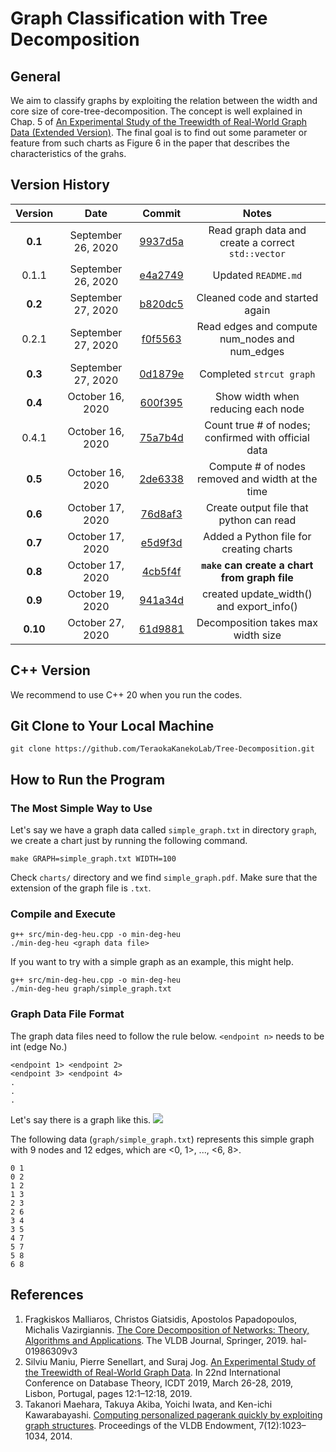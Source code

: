 # Graph Classification with Tree Decomposition
## General
We aim to classify graphs by exploiting the relation between the width and core size of core-tree-decomposition. The concept is well explained in Chap. 5 of [An Experimental Study of the Treewidth of Real-World Graph Data (Extended Version)](https://arxiv.org/pdf/1901.06862.pdf). The final goal is to find out some parameter or feature from such charts as Figure 6 in the paper that describes the characteristics of the grahs.

## Version History
| Version | Date  | Commit | Notes |
| :-----: | :-: | :-: | :-: |
| **0.1** | September 26, 2020 | [9937d5a](https://github.com/TeraokaKanekoLab/Tree-Decomposition/commit/9937d5a5b84864d6940aa1f04f197c1cc46925f9) | Read graph data and create a correct `std::vector` |
| 0.1.1 | September 26, 2020 | [e4a2749](https://github.com/TeraokaKanekoLab/Tree-Decomposition/commit/e4a2749e97babef9878898a89a98953fc08d581d) | Updated `README.md` |
| **0.2** | September 27, 2020 | [b820dc5](https://github.com/TeraokaKanekoLab/Tree-Decomposition/commit/b820dc59d32b19a977b60574ae9c212071448a31) | Cleaned code and started again |
| 0.2.1 | September 27, 2020 | [f0f5563](https://github.com/TeraokaKanekoLab/Tree-Decomposition/commit/f0f5563b63ae23d8ee8f05ac9e721cc586fef09d) | Read edges and compute num_nodes and num_edges |
| **0.3** | September 27, 2020 | [0d1879e](https://github.com/TeraokaKanekoLab/Tree-Decomposition/commit/0d1879eec149104f052d95b716501207b946274c) | Completed `strcut graph` |
| **0.4** | October 16, 2020 | [600f395](https://github.com/TeraokaKanekoLab/Tree-Decomposition/commit/600f395f6bbf65ea4a9f0ea1fc9e4db396ef91ae) | Show width when reducing each node |
| 0.4.1 | October 16, 2020 | [75a7b4d](https://github.com/TeraokaKanekoLab/Tree-Decomposition/commit/75a7b4d5009f667d1a721beff1fa5342cfb5da2f) | Count true # of nodes; confirmed with official data |
| **0.5** | October 16, 2020 | [2de6338](https://github.com/TeraokaKanekoLab/Tree-Decomposition/commit/2de6338050e060070e3f3355d7205318eea3a9ef) | Compute # of nodes removed and width at the time |
| **0.6** | October 17, 2020 | [76d8af3](https://github.com/TeraokaKanekoLab/Tree-Decomposition/commit/76d8af3aa179f340d622b98fb04dd0e489d6e29e) | Create output file that python can read |
| **0.7** | October 17, 2020 | [e5d9f3d](https://github.com/TeraokaKanekoLab/Tree-Decomposition/commit/e5d9f3dd3726b9595f88a161da9215519f081d68) | Added a Python file for creating charts |
| **0.8** | October 17, 2020 | [4cb5f4f](https://github.com/TeraokaKanekoLab/Tree-Decomposition/commit/4cb5f4f64d10a2903ebd50fff60f6fc7e792de58) | **`make` can create a chart from graph file** |
| **0.9** | October 19, 2020 | [941a34d](https://github.com/TeraokaKanekoLab/Tree-Decomposition/commit/941a34df676fe621957d6d0ae4e548fa6fb7a795) | created update_width() and export_info() |
| **0.10** | October 27, 2020 | [61d9881](https://github.com/TeraokaKanekoLab/Tree-Decomposition/commit/61d9881d9b2124b55412ddb7b273650fde72c0e0) | Decomposition takes max width size |

## C++ Version
We recommend to use C++ 20 when you run the codes.

## Git Clone to Your Local Machine
```
git clone https://github.com/TeraokaKanekoLab/Tree-Decomposition.git
```

## How to Run the Program
### The Most Simple Way to Use
Let's say we have a graph data called `simple_graph.txt` in directory `graph`, we create a chart just by running the following command.

```
make GRAPH=simple_graph.txt WIDTH=100
```

Check `charts/` directory and we find `simple_graph.pdf`. Make sure that the extension of the graph file is `.txt`.

### Compile and Execute

```
g++ src/min-deg-heu.cpp -o min-deg-heu
./min-deg-heu <graph data file>
```

If you want to try with a simple graph as an example, this might help.

```
g++ src/min-deg-heu.cpp -o min-deg-heu
./min-deg-heu graph/simple_graph.txt
```

### Graph Data File Format
The graph data files need to follow the rule below. `<endpoint n>` needs to be int (edge No.)

```
<endpoint 1> <endpoint 2>
<endpoint 3> <endpoint 4>
.
.
.
```

Let's say there is a graph like this.
![](https://i.ibb.co/g6F8pfv/images-dragged.jpg)

The following data (`graph/simple_graph.txt`) represents this simple graph with 9 nodes and 12 edges, which are <0, 1>, ..., <6, 8>.

```
0 1
0 2
1 2
1 3
2 3
2 6
3 4
3 5
4 7
5 7
5 8
6 8
```

## References
1. Fragkiskos Malliaros, Christos Giatsidis, Apostolos Papadopoulos, Michalis Vazirgiannis. [The Core Decomposition of Networks: Theory, Algorithms and Applications](https://hal-centralesupelec.archives-ouvertes.fr/hal-01986309/file/Core_Decomposition_VLDBJ.pdf). The VLDB Journal, Springer, 2019. hal-01986309v3
1. Silviu Maniu, Pierre Senellart, and Suraj Jog. [An Experimental Study of the Treewidth of Real-World Graph Data](https://drops.dagstuhl.de/opus/volltexte/2019/10314/pdf/LIPIcs-ICDT-2019-12.pdf). In 22nd International Conference on Database Theory, ICDT 2019, March 26-28, 2019, Lisbon, Portugal, pages 12:1–12:18, 2019.
1. Takanori Maehara, Takuya Akiba, Yoichi Iwata, and Ken-ichi Kawarabayashi. [Computing personalized pagerank quickly by exploiting graph structures](http://www.vldb.org/pvldb/vol7/p1023-maehara.pdf). Proceedings of the VLDB Endowment, 7(12):1023–1034, 2014.
